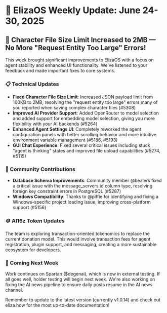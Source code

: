 # 🚀 ElizaOS Weekly Update: June 24-30, 2025

## 🎉 Character File Size Limit Increased to 2MB — No More "Request Entity Too Large" Errors!

This week brought significant improvements to ElizaOS with a focus on agent stability and enhanced UI functionality. We've listened to your feedback and made important fixes to core systems.

### 📋 Technical Updates
* **Fixed Character File Size Limit**: Increased JSON payload limit from 100KB to 2MB, resolving the "request entity too large" errors many of you reported when saving complex character files (#5308)
* **Improved AI Provider Support**: Added OpenRouter to model selection and added support for embedding model selection, giving you more flexibility with your AI backends (#5264)
* **Enhanced Agent Settings UI**: Completely reworked the agent configuration panels with better scrolling behavior and more intuitive environment variable management (#5186, #5193)
* **GUI Chat Experience**: Fixed several critical issues including stuck "agent is thinking" states and improved file upload capabilities (#5274, #5115)

### 👥 Community Contributions
* **Database Schema Improvements**: Community member @bealers fixed a critical issue with the message_servers.id column type, resolving foreign key constraint errors in PostgreSQL (#5287)
* **Windows Compatibility**: Thanks to @piffie for identifying and fixing a Windows-specific project loading issue, improving cross-platform support (#5156)

### 🪙 AI16z Token Updates
The team is exploring transaction-oriented tokenomics to replace the current donation model. This would involve transaction fees for agent registration, plugin support, and messaging, creating a more sustainable ecosystem for developers.

### 👀 Coming Next Week
Work continues on Spartan ($degenai), which is now in external testing. If all goes well, holder testing will begin next week. We're also working on fixing the AI news pipeline to ensure daily posts resume in the AI news channel.

Remember to update to the latest version (currently v1.0.14) and check out eliza.how for the most up-to-date documentation!